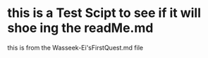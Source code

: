 # this is a Test Scipt to see if it will shoe ing the readMe.md

this is from the Wasseek-Ei'sFirstQuest.md file
